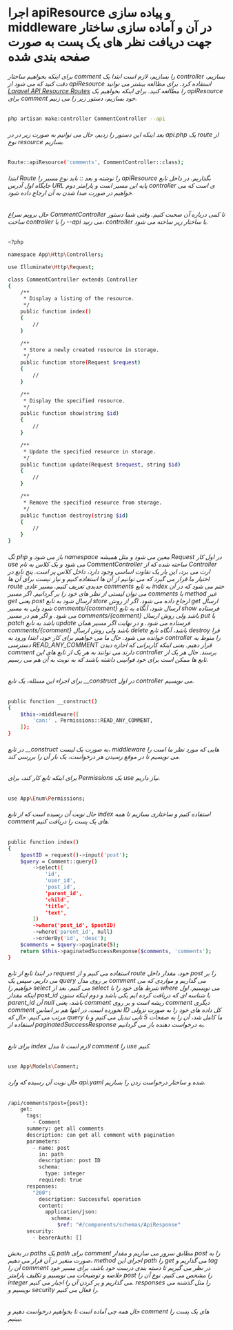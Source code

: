 # اجرا apiResource و پیاده سازی middleware در آن و آماده سازی ساختار جهت دریافت نظر های یک پست به صورت صفحه بندی شده

###### برای اینکه بخواهیم ساختار comment را بسازیم، لازم است ابتدا یک controller بسازیم، دقت کنید که می شود از apiResource استفاده کرد. برای مطالعه بیشتر می توانید <a href="https://laravel.com/docs/10.x/controllers#api-resource-routes">Laravel API Resource Routes</a> را مطالعه کنید. برای اینکه بخواهیم یک apiResource برای comment خود بسازیم، دستور زیر را می زنیم.
```bash
php artisan make:controller CommentController --api
```
###### بعد اینکه این دستور را زدیم، حال می توانیم به صورت زیر در در api.php یک route از نوع resource بسازیم.
```bash
Route::apiResource('comments', CommentController::class);
```
###### ابتدا Route را نوشته و بعد :: باید نوع مسیر را apiResource بگذاریم. در داخل تابع جایگاه اول آدرس URL پایه این مسیر است و پارامتر دوم controller ی است که می خواهیم در صورت صدا شدن به آن ارجاع داده شود.
###### حال برویم سراغ CommentController تا کمی درباره آن صحبت کنیم. وقتی شما دستور ساخت controller را با --api می زنید، controller با ساختار زیر ساخته می شود.
```bash
<?php

namespace App\Http\Controllers;

use Illuminate\Http\Request;

class CommentController extends Controller
{
    /**
     * Display a listing of the resource.
     */
    public function index()
    {
        //
    }

    /**
     * Store a newly created resource in storage.
     */
    public function store(Request $request)
    {
        //
    }

    /**
     * Display the specified resource.
     */
    public function show(string $id)
    {
        //
    }

    /**
     * Update the specified resource in storage.
     */
    public function update(Request $request, string $id)
    {
        //
    }

    /**
     * Remove the specified resource from storage.
     */
    public function destroy(string $id)
    {
        //
    }
}
```
###### تگ php باز می شود و namespace معین می شود و مثل همیشه Request در اول کار use می شود و یک کلاس به نام CommentController ساخته شده که از Controller ارث می برد، این بار یک تفاوت اساسی وجود دارد، داخل کلاس پر است. پنج تابع در اختیار ما قرار می گیرد که می توانیم از آن ها استفاده کنیم و نیاز نیست برای آن ها route جدیدی تعریف کنیم. مسیر عادی comments به تابع index ختم می شود که در آن می توان لیستی از نظر های خود را بر گردانیم. اگر مسیر comments با method غیر get یعنی post ارسال شود به تابع store ارجاع داده می شود. اگر از روش get ارسال شود ولی به مسیر comments/{comment} ارسال شود، آنگاه به تابع show فرستاده می شود. و اگر هم در مسیر comments/{comment}  باشد ولی روش ارسال put یا patch باشد به تابع update فرستاده می شود. و در نهایت اگر مسیر همان comments/{comment} باشد ولی روش ارسال delete باشد، آنگاه تابع destroy فرا خوانده می شود. حال ما می خواهیم برای کار خود، ابتدا ورود به controller را منوط به دسترسی READ_ANY_COMMENT قرار دهیم. یعنی اینکه کاربرانی که اجازه دیدن comment دارند می توانند به هر یک از تابع های این controller برسند. حال هر یک از تابع ها ممکن است برای خود قوانینی داشته باشند که به نوبت به آن هم می رسیم.
###### برای اجراء این مسئله، یک تابع __construct در اول controller می نویسیم.
```bash
public function __construct()
{
    $this->middleware([
        'can:' . Permissions::READ_ANY_COMMENT,
    ]);
}
```
###### در تابع __construct به صورت یک لیست، middleware هایی که مورد نظر ما است را می نویسیم تا در موقع رسیدن هر درخواست، یک بار آن را بررسی کند.
###### برای اینکه تابع کار کند، برای Permissions یک use نیاز داریم.
```bash
use App\Enum\Permissions;
```
###### حال نوبت آن رسیده است که از تابع index استفاده کنیم و ساختاری بسازیم تا همه comment های یک پست را دریافت کنیم.
```bash
public function index()
{
    $postID = request()->input('post');
    $query = Comment::query()
        ->select([
            'id',
            'user_id',
            'post_id',
            'parent_id',
            'child',
            'title',
            'text',
        ])
        ->where('post_id', $postID)
        ->where('parent_id', null)
        ->orderBy('id', 'desc');
    $comments = $query->paginate(5);
    return $this->paginatedSuccessResponse($comments, 'comments');
}
```
###### در ابتدا تابع از تابع request استفاده می کنیم و از route خود، مقدار داخل post را بر می داریم. سپس یک query بر روی مدل comment می گذاریم و مواردی که می خواهیم را select می کنیم. بعد از select شرط های خود را با where می نویسیم. اول اینکه مقدار post_id با شناسه ای که دریافت کرده ایم یکی باشد و دوم اینکه ستون parent_id آن null باشد، یعنی comment ریشه است و بر روی comment دیگری comment نخورده است. در انتها هم بر اساس ID کل داده های خود را به صورت نزولی مرتب می کنیم. حال که query ما کامل شد، آن را به صفحات 5 تایی تبدیل می کنیم و با استفاده از paginatedSuccessResponse به درخواست دهنده باز می گردانیم.
###### برای تابع index لازم است تا مدل comment را use کنیم.
```bash
use App\Models\Comment;
```
###### حال نوبت آن رسیده که وارد api.yaml شده و ساختار درخواست زدن را بسازیم.
```bash
/api/comments?post={post}:
    get:
      tags:
        - Comment
      summery: get all comments
      description: can get all comment with pagination
      parameters:
        - name: post
          in: path
          description: post ID
          schema:
            type: integer
          required: true
      responses:
        "200":
          description: Successful operation
          content:
            application/json:
              schema:
                $ref: "#/components/schemas/ApiResponse"
      security:
        - bearerAuth: []
```
###### در بخش paths یک path برای comment مطابق سرور می سازیم و مقدار post را به صورت متغیر در آن قرار می دهیم، method اجرای این path را get می گذاریم و tag آن را comment در نظر می گیریم تا دسته بندی درست خود باشد، برای مسیر خود خلاصه و توضیحات می نویسیم و تکلیف پارامتر post را مشخص می کنیم. نوع آن را integer می گذاریم و پر کردن آن را اجبار می کنیم. responses را مثل گذشته می نویسیم و security را فعال می کنیم.
###### حال همه چی آماده است تا بخواهیم درخواست دهیم و comment های یک پست را ببینیم.


